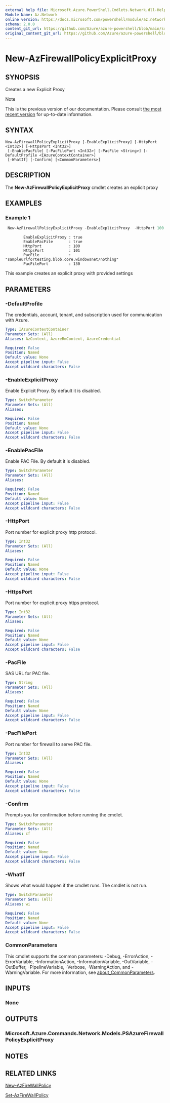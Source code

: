 ```yaml
---
external help file: Microsoft.Azure.PowerShell.Cmdlets.Network.dll-Help.xml
Module Name: Az.Network
online version: https://docs.microsoft.com/powershell/module/az.network/new-azfirewallpolicyexplicitproxy
schema: 2.0.0
content_git_url: https://github.com/Azure/azure-powershell/blob/main/src/Network/Network/help/New-AzFirewallPolicyExplicitProxy.md
original_content_git_url: https://github.com/Azure/azure-powershell/blob/main/src/Network/Network/help/New-AzFirewallPolicyExplicitProxy.md
---
```


# New-AzFirewallPolicyExplicitProxy

## SYNOPSIS
Creates a new Explicit Proxy 

> [!NOTE]
>This is the previous version of our documentation. Please consult [the most recent version](/powershell/module/az.network/new-azfirewallpolicyexplicitproxy) for up-to-date information.

## SYNTAX

```
New-AzFirewallPolicyExplicitProxy [-EnableExplicitProxy] [-HttpPort <Int32>] [-HttpsPort <Int32>]
 [-EnablePacFile] [-PacFilePort <Int32>] [-PacFile <String>] [-DefaultProfile <IAzureContextContainer>]
 [-WhatIf] [-Confirm] [<CommonParameters>]
```

## DESCRIPTION
The **New-AzFirewallPolicyExplicitProxy** cmdlet creates an explicit proxy

## EXAMPLES

### Example 1
```powershell
 New-AzFirewallPolicyExplicitProxy -EnableExplicitProxy  -HttpPort 100 -HttpsPort 101 -EnablePacFile  -PacFilePort 130 -PacFile "sampleurlfortesting.blob.core.windowsnet/nothing"
```
```output
		EnableExplicitProxy	: true	
		EnablePacFile	    : true	
		HttpPort	        : 100	
		HttpsPort	        : 101	
		PacFile	            : "sampleurlfortesting.blob.core.windowsnet/nothing"
		PacFilePort	        : 130	
```
This example creates an explicit proxy with provided settings

## PARAMETERS

### -DefaultProfile
The credentials, account, tenant, and subscription used for communication with Azure.

```yaml
Type: IAzureContextContainer
Parameter Sets: (All)
Aliases: AzContext, AzureRmContext, AzureCredential

Required: False
Position: Named
Default value: None
Accept pipeline input: False
Accept wildcard characters: False
```

### -EnableExplicitProxy
Enable Explicit Proxy.
By default it is disabled.

```yaml
Type: SwitchParameter
Parameter Sets: (All)
Aliases:

Required: False
Position: Named
Default value: None
Accept pipeline input: False
Accept wildcard characters: False
```

### -EnablePacFile
Enable PAC File.
By default it is disabled.

```yaml
Type: SwitchParameter
Parameter Sets: (All)
Aliases:

Required: False
Position: Named
Default value: None
Accept pipeline input: False
Accept wildcard characters: False
```

### -HttpPort
Port number for explicit proxy http protocol.

```yaml
Type: Int32
Parameter Sets: (All)
Aliases:

Required: False
Position: Named
Default value: None
Accept pipeline input: False
Accept wildcard characters: False
```

### -HttpsPort
Port number for explicit proxy https protocol.

```yaml
Type: Int32
Parameter Sets: (All)
Aliases:

Required: False
Position: Named
Default value: None
Accept pipeline input: False
Accept wildcard characters: False
```

### -PacFile
SAS URL for PAC file.

```yaml
Type: String
Parameter Sets: (All)
Aliases:

Required: False
Position: Named
Default value: None
Accept pipeline input: False
Accept wildcard characters: False
```

### -PacFilePort
Port number for firewall to serve PAC file.

```yaml
Type: Int32
Parameter Sets: (All)
Aliases:

Required: False
Position: Named
Default value: None
Accept pipeline input: False
Accept wildcard characters: False
```

### -Confirm
Prompts you for confirmation before running the cmdlet.

```yaml
Type: SwitchParameter
Parameter Sets: (All)
Aliases: cf

Required: False
Position: Named
Default value: None
Accept pipeline input: False
Accept wildcard characters: False
```

### -WhatIf
Shows what would happen if the cmdlet runs.
The cmdlet is not run.

```yaml
Type: SwitchParameter
Parameter Sets: (All)
Aliases: wi

Required: False
Position: Named
Default value: None
Accept pipeline input: False
Accept wildcard characters: False
```

### CommonParameters
This cmdlet supports the common parameters: -Debug, -ErrorAction, -ErrorVariable, -InformationAction, -InformationVariable, -OutVariable, -OutBuffer, -PipelineVariable, -Verbose, -WarningAction, and -WarningVariable. For more information, see [about_CommonParameters](http://go.microsoft.com/fwlink/?LinkID=113216).

## INPUTS

### None

## OUTPUTS

### Microsoft.Azure.Commands.Network.Models.PSAzureFirewallPolicyExplicitProxy

## NOTES

## RELATED LINKS
[New-AzFireWallPolicy](./New-AzFireWallPolicy.md)

[Set-AzFireWallPolicy](./Set-AzFireWallPolicy.md)
